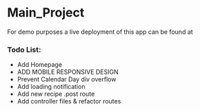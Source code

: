 # Main_Project
For demo purposes a live deployment of this app can be found at



<h3>Todo List:</h3>
<ul>
  <li>Add Homepage</li>
  <li>ADD MOBILE RESPONSIVE DESIGN</li>
  <li>Prevent Calendar Day div overflow</li>
  <li>Add loading notification</li>
  <li>Add new recipe .post route</li>
  <li>Add controller files & refactor routes</li>
</ul>

